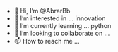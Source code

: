 - 👋 Hi, I’m @AbrarBb
- 👀 I’m interested in ... innovation
- 🌱 I’m currently learning ... python
- 💞️ I’m looking to collaborate on ...
- 📫 How to reach me ...

<!---
AbrarBb/AbrarBb is a ✨ special ✨ repository because its `README.md` (this file) appears on your GitHub profile.
You can click the Preview link to take a look at your changes.
--->
